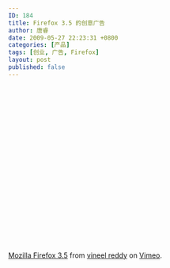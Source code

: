 ```yaml
---
ID: 184
title: Firefox 3.5 的创意广告
author: 唐睿
date: 2009-05-27 22:23:31 +0800
categories: [产品]
tags: [创业, 广告, Firefox]
layout: post
published: false
---
```


<object width="400" height="320"><param name="allowfullscreen" value="true" /><param name="allowscriptaccess" value="always" /><param name="movie" value="http://vimeo.com/moogaloop.swf?clip_id=4786676&amp;server=vimeo.com&amp;show_title=1&amp;show_byline=1&amp;show_portrait=0&amp;color=&amp;fullscreen=1" /><embed src="http://vimeo.com/moogaloop.swf?clip_id=4786676&amp;server=vimeo.com&amp;show_title=1&amp;show_byline=1&amp;show_portrait=0&amp;color=&amp;fullscreen=1" type="application/x-shockwave-flash" allowfullscreen="true" allowscriptaccess="always" width="400" height="320"/></object><p><a href="http://vimeo.com/4786676">Mozilla Firefox 3.5</a> from <a href="http://vimeo.com/user1724523">vineel reddy</a> on <a href="http://vimeo.com">Vimeo</a>.</p>
